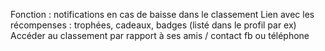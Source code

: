 Fonction : notifications en cas de baisse dans le classement
Lien avec les récompenses : trophées, cadeaux, badges (listé dans le profil par ex)
Accéder au classement par rapport à ses amis / contact fb ou téléphone
